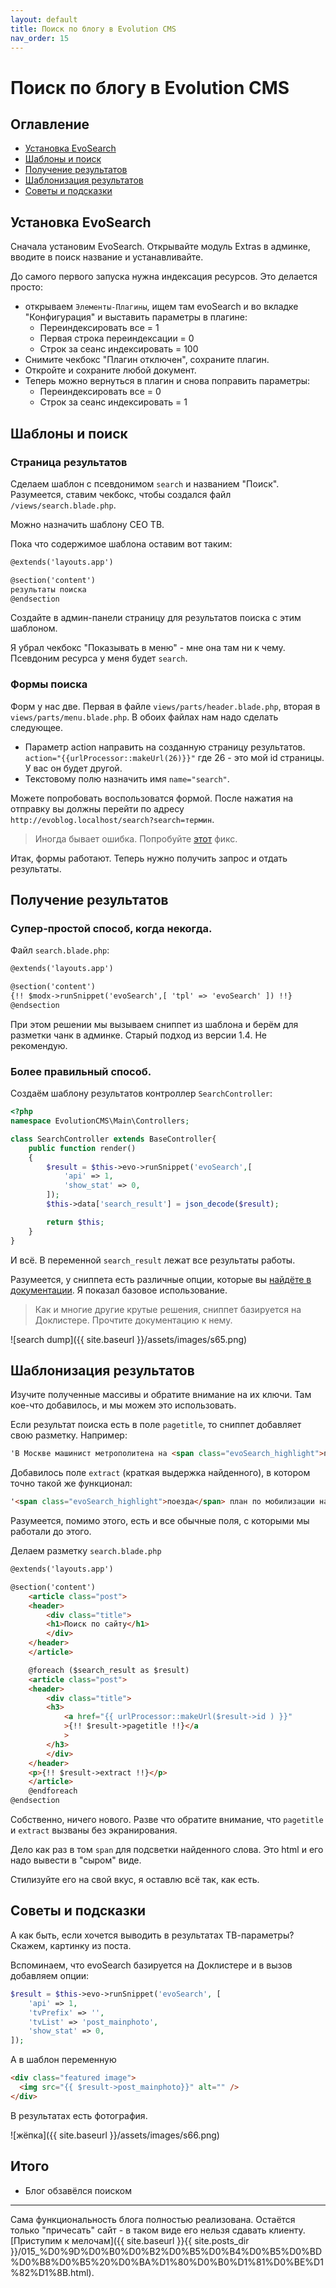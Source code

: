 ```yaml
---
layout: default
title: Поиск по блогу в Evolution CMS
nav_order: 15
---
```


# Поиск по блогу в Evolution CMS

## Оглавление

- [Установка EvoSearch](#part1)
- [Шаблоны и поиск](#part2)
- [Получение результатов](#part3)
- [Шаблонизация результатов](#part4)
- [Советы и подсказки](#part5)

## Установка EvoSearch <a name="part1"></a>

Сначала установим EvoSearch. Открывайте модуль Extras в админке, вводите в поиск название и устанавливайте.

До самого первого запуска нужна индексация ресурсов. Это делается просто:

- открываем `Элементы-Плагины`, ищем там evoSearch и во вкладке "Конфигурация" и выставить параметры в плагине:
  - Переиндексировать все = 1
  - Первая строка переиндексации = 0
  - Строк за сеанс индексировать = 100
- Снимите чекбокс "Плагин отключен", сохраните плагин.
- Откройте и сохраните любой документ.
- Теперь можно вернуться в плагин и снова поправить параметры:
  - Переиндексировать все = 0
  - Строк за сеанс индексировать = 1

## Шаблоны и поиск <a name="part2"></a>

### Страница результатов

Сделаем шаблон с псевдонимом `search` и названием "Поиск". Разумеется, ставим чекбокс, чтобы создался файл `/views/search.blade.php`.

Можно назначить шаблону СЕО ТВ.

Пока что содержимое шаблона оставим вот таким:

<!-- prettier-ignore -->
```html
@extends('layouts.app')

@section('content')
результаты поиска
@endsection
```

Создайте в админ-панели страницу для результатов поиска с этим шаблоном.

Я убрал чекбокс "Показывать в меню" - мне она там ни к чему. Псевдоним ресурса у меня будет `search`.

### Формы поиска

Форм у нас две. Первая в файле `views/parts/header.blade.php`, вторая в `views/parts/menu.blade.php`. В обоих файлах нам надо сделать следующее.

- Параметр action направить на созданную страницу результатов.
  `action="{{urlProcessor::makeUrl(26)}}"` где 26 - это мой id страницы. У вас он будет другой.
- Текстовому полю назначить имя `name="search"`.

Можете попробовать воспользоватся формой. После нажатия на отправку вы должны перейти по адресу `http://evoblog.localhost/search?search=термин`.

> Иногда бывает ошибка. Попробуйте [этот](https://github.com/webber12/evoSearch/issues/31) фикс.

Итак, формы работают. Теперь нужно получить запрос и отдать результаты.

## Получение результатов <a name="part3"></a>

### Супер-простой способ, когда некогда.

Файл `search.blade.php`:

<!-- prettier-ignore -->
```html
@extends('layouts.app')

@section('content')
{!! $modx->runSnippet('evoSearch',[ 'tpl' => 'evoSearch' ]) !!}
@endsection
```

При этом решении мы вызываем сниппет из шаблона и берём для разметки чанк в админке. Старый подход из версии 1.4. Не рекомендую.

### Более правильный способ.

Создаём шаблону результатов контроллер `SearchController`:

```php
<?php
namespace EvolutionCMS\Main\Controllers;

class SearchController extends BaseController{
    public function render()
    {
        $result = $this->evo->runSnippet('evoSearch',[
            'api' => 1,
            'show_stat' => 0,
        ]);
        $this->data['search_result'] = json_decode($result);

        return $this;
    }
}
```

И всё. В переменной `search_result` лежат все результаты работы.

Разумеется, у сниппета есть различные опции, которые вы [найдёте в документации](https://github.com/evocms-community/docs/blob/master/ru/04_Компоненты/evoSearch/index.md). Я показал базовое использование.

> Как и многие другие крутые решения, сниппет базируется на Доклистере. Прочтите документацию к нему.

![search dump]({{ site.baseurl }}/assets/images/s65.png)

## Шаблонизация результатов <a name="part4"></a>

Изучите полученные массивы и обратите внимание на их ключи. Там кое-что добавилось, и мы можем это использовать.

Если результат поиска есть в поле `pagetitle`, то сниппет добавляет свою разметку. Например:

<!-- prettier-ignore -->
```html
'В Москве машинист метрополитена на <span class="evoSearch_highlight">поезде</span> скрылся от сотрудника военкомата'
```

Добавилось поле `extract` (краткая выдержка найденного), в котором точно такой же функционал:

<!-- prettier-ignore -->
```html
'<span class="evoSearch_highlight">поезда</span> план по мобилизации на участке был даже перевыполнен, заводить дело действительно не стали. Поиски про … о сих пор.'
```

Разумеется, помимо этого, есть и все обычные поля, с которыми мы работали до этого.

Делаем разметку `search.blade.php`

<!-- prettier-ignore -->
```html
@extends('layouts.app')

@section('content')
    <article class="post">
    <header>
        <div class="title">
        <h1>Поиск по сайту</h1>
        </div>
    </header>
    </article>

    @foreach ($search_result as $result)
    <article class="post">
    <header>
        <div class="title">
        <h3>
            <a href="{{ urlProcessor::makeUrl($result->id ) }}"
            >{!! $result->pagetitle !!}</a
            >
        </h3>
        </div>
    </header>
    <p>{!! $result->extract !!}</p>
    </article>
    @endforeach
@endsection
```

Собственно, ничего нового. Разве что обратите внимание, что `pagetitle` и `extract` вызваны без экранирования.

Дело как раз в том `span` для подсветки найденного слова. Это html и его надо вывести в "сыром" виде.

Стилизуйте его на свой вкус, я оставлю всё так, как есть.

## Советы и подсказки <a name="part5"></a>

А как быть, если хочется выводить в результатах ТВ-параметры? Скажем, картинку из поста.

Вспоминаем, что evoSearch базируется на Доклистере и в вызов добавляем опции:

```php
$result = $this->evo->runSnippet('evoSearch', [
    'api' => 1,
    'tvPrefix' => '',
    'tvList' => 'post_mainphoto',
    'show_stat' => 0,
]);
```

А в шаблон переменную

```html
<div class="featured image">
  <img src="{{ $result->post_mainphoto}}" alt="" />
</div>
```

В результатах есть фотография.

![жёпка]({{ site.baseurl }}/assets/images/s66.png)

## Итого

- Блог обзавёлся поиском

---

Сама функциональность блога полностью реализована. Остаётся только "причесать" сайт - в таком виде его нельзя сдавать клиенту. [Приступим к мелочам]({{ site.baseurl }}{{ site.posts_dir }}/015_%D0%9D%D0%B0%D0%B2%D0%B5%D0%B4%D0%B5%D0%BD%D0%B8%D0%B5%20%D0%BA%D1%80%D0%B0%D1%81%D0%BE%D1%82%D1%8B.html).
